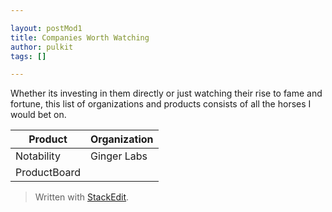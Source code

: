 ```yaml
---

layout: postMod1
title: Companies Worth Watching
author: pulkit
tags: []

---
```


Whether its investing in them directly or just watching their rise to fame and fortune, this list of organizations and products consists of all the horses I would bet on.

|Product|Organization|
|-|-|
|Notability|Ginger Labs|
|ProductBoard||



> Written with [StackEdit](https://stackedit.io/).
<!--stackedit_data:
eyJoaXN0b3J5IjpbNTA3NzQyMzVdfQ==
-->